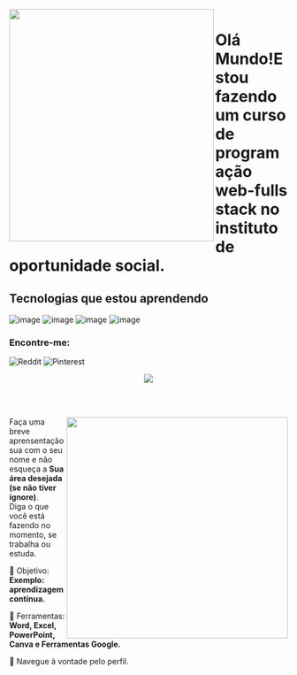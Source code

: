 <img align="left" src="https://github.com/yuricr7/yuricr7/assets/146981068/8d11970d-a438-43d4-9226-9600cc8ab317" width="370px" height="420px">

# Olá Mundo!Estou fazendo um curso de programação web-fulls stack no instituto de oportunidade social.

## Tecnologias que estou aprendendo

![image](https://github.com/yuricr7/yuricr7/assets/146981068/2f4381d2-cdf7-4272-844f-d80695a1f8a6)
![image](https://github.com/yuricr7/yuricr7/assets/146981068/a98730ef-27e3-4f7b-8b63-0a6a83f8cc2b)
![image](https://github.com/yuricr7/yuricr7/assets/146981068/d374ffa6-e6ee-4a08-a90c-c68a4431737a)
![image](https://github.com/yuricr7/yuricr7/assets/146981068/165c9f8e-76ee-4121-9d6e-feeabadae25e)

### Encontre-me:

![Reddit](https://img.shields.io/badge/Reddit-FF4500?style=for-the-badge&logo=reddit&logoColor=white)
![Pinterest](https://img.shields.io/badge/Pinterest-%23E60023.svg?style=for-the-badge&logo=Pinterest&logoColor=white)
<div align="center"> 


  
 <a href="https://github.com/MarquinCss/github-readme-stats"><img align="center" src="https://github-readme-stats.vercel.app/api/top-langs/?username=yuricr7&layout=compact&theme=dark&hide_border=true" /></a> 





</img>

</div>

<br> <br>

<img src="https://raw.githubusercontent.com/MicaelliMedeiros/micaellimedeiros/master/image/computer-illustration.png" min-width="400px" max-width="400px" width="400px" align="right">

<p align="left"> 
  Faça uma breve aprensentação sua com o seu nome e não esqueça a <strong>Sua área desejada (se não tiver ignore)</strong>. <br>
  Diga o que você está fazendo no momento, se trabalha ou estuda.
</p>

<p align="left">
 
  🦄 Objetivo: **Exemplo: aprendizagem contínua.**
</p>

<p align="left">
</p>

  💼 Ferramentas:  **Word, Excel, PowerPoint, Canva e Ferramentas Google.**


<p align="left">
  💌 Navegue à vontade pelo perfil.
</p>












</img>
